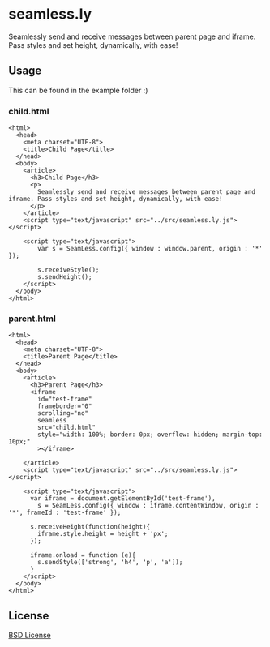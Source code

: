 seamless.ly
===========

Seamlessly send and receive messages between parent page and iframe. Pass styles and set height, dynamically, with ease!

## Usage

This can be found in the example folder :)

### child.html

	<html>
	  <head>
	    <meta charset="UTF-8">
	    <title>Child Page</title>
	  </head>
	  <body>
	    <article>
	      <h3>Child Page</h3>
	      <p>
	        Seamlessly send and receive messages between parent page and iframe. Pass styles and set height, dynamically, with ease!
	      </p>
	    </article>
	    <script type="text/javascript" src="../src/seamless.ly.js"></script>

	    <script type="text/javascript">
	        var s = SeamLess.config({ window : window.parent, origin : '*' });

	        s.receiveStyle();
	        s.sendHeight();        
	    </script>
	  </body>
	</html>

### parent.html

	<html>
	  <head>
	    <meta charset="UTF-8">
	    <title>Parent Page</title>
	  </head>
	  <body>
	    <article>
	      <h3>Parent Page</h3>
	      <iframe 
	        id="test-frame" 
	        frameborder="0"
	        scrolling="no"
	        seamless
	        src="child.html"
	        style="width: 100%; border: 0px; overflow: hidden; margin-top: 10px;"
	        ></iframe>   

	    </article>
	    <script type="text/javascript" src="../src/seamless.ly.js"></script>

	    <script type="text/javascript">
	      var iframe = document.getElementById('test-frame'),
	        s = SeamLess.config({ window : iframe.contentWindow, origin : '*', frameId : 'test-frame' });

	      s.receiveHeight(function(height){
	        iframe.style.height = height + 'px';
	      });

	      iframe.onload = function (e){
	        s.sendStyle(['strong', 'h4', 'p', 'a']);
	      }
	    </script>
	  </body>
	</html>
	


## License

[BSD License](http://opensource.org/licenses/bsd-license.php)